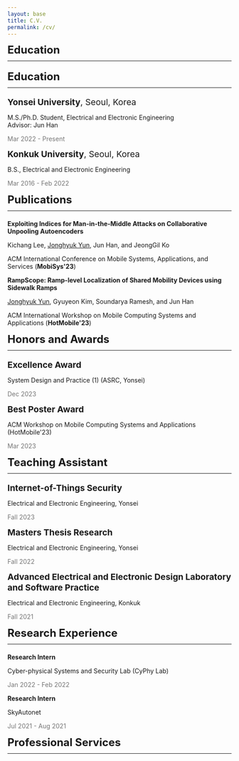 ```yaml
---
layout: base
title: C.V.
permalink: /cv/
---
```


<style>
  /* CSS for section titles */
  .section-title {
    font-size: 1.5rem;
    margin-bottom: 0; /* Remove the bottom margin for section titles */
  }

  /* CSS for sub-section titles */
  .sub-section-title {
    font-size: 1.2rem;
    margin-bottom: 0; /* Remove the bottom margin for sub-section titles */
  }

  /* CSS for horizontal rules to reduce the gap */
  hr {
    margin-top: 10px; /* Adjust this value as needed to reduce the gap */
    margin-bottom: 20px; /* Adjust this value as needed if you want to control the bottom gap */
  }

  /* CSS for section titles on smaller screens (e.g., mobile) */
  @media (max-width: 768px) {
    .section-title {
      font-size: 1.2rem;
    }

    .sub-section-title {
      font-size: 1rem;
    }
  }

  /* Styling for dates */
  .date {
    color: #777; /* Adjust the color for dates */
  }
</style>

<!-- Your HTML content starts here -->
<div class="section-title"><strong>Education</strong></div>
<hr>



<div class="section-title"><strong>Education</strong></div>
<hr>
<!-- Yonsei University -->
<div class="sub-section-title"><strong>Yonsei University</strong>, Seoul, Korea</div>
<p>M.S./Ph.D. Student, Electrical and Electronic Engineering<br>Advisor: Jun Han</p>
<p class="date">Mar 2022 - Present</p>

<!-- Konkuk University -->
<div class="sub-section-title"><strong>Konkuk University</strong>, Seoul, Korea</div>
<p>B.S., Electrical and Electronic Engineering</p>
<p class="date">Mar 2016 - Feb 2022</p>

<div class="section-title"><strong>Publications</strong></div>
<hr>

<!-- MobiSys'23 Demo -->
<p><strong>Exploiting Indices for Man-in-the-Middle Attacks on Collaborative Unpooling Autoencoders</strong></p>
<p>Kichang Lee, <u>Jonghyuk Yun</u>, Jun Han, and JeongGil Ko</p>
<p>ACM International Conference on Mobile Systems, Applications, and Services (<strong>MobiSys'23</strong>)</p>

<!-- HotMobile'23 -->
<p><strong>RampScope: Ramp-level Localization of Shared Mobility Devices using Sidewalk Ramps</strong></p>
<p><u>Jonghyuk Yun</u>, Gyuyeon Kim, Soundarya Ramesh, and Jun Han</p>
<p>ACM International Workshop on Mobile Computing Systems and Applications (<strong>HotMobile'23</strong>)</p>

<div class="section-title"><strong>Honors and Awards</strong></div>
<hr>

<div class="sub-section-title"><strong>Excellence Award</strong></div>
<p>System Design and Practice (1) (ASRC, Yonsei)</p>
<p class="date">Dec 2023</p>

<!-- Repeat for other awards, following the same structure -->
<div class="sub-section-title"><strong>Best Poster Award</strong></div>
<p>ACM Workshop on Mobile Computing Systems and Applications (HotMobile'23)</p>
<p class="date">Mar 2023</p>

<!-- Continue adding more entries here -->

<div class="section-title"><strong>Teaching Assistant</strong></div>
<hr>

<!-- Internet-of-Things Security -->
<div class="sub-section-title"><strong>Internet-of-Things Security</strong></div>
<p>Electrical and Electronic Engineering, Yonsei</p>
<p class="date">Fall 2023</p>

<!-- Masters Thesis Research -->
<div class="sub-section-title"><strong>Masters Thesis Research</strong></div>
<p>Electrical and Electronic Engineering, Yonsei</p>
<p class="date">Fall 2022</p>

<!-- Advanced Electrical and Electronic Design Laboratory and Software Practice -->
<div class="sub-section-title"><strong>Advanced Electrical and Electronic Design Laboratory and Software Practice</strong></div>
<p>Electrical and Electronic Engineering, Konkuk</p>
<p class="date">Fall 2021</p>

<div class="section-title"><strong>Research Experience</strong></div>
<hr>

<p><strong>Research Intern</strong></p>
<p>Cyber-physical Systems and Security Lab (CyPhy Lab)</p>
<p class="date">Jan 2022 - Feb 2022</p>

<p><strong>Research Intern</strong></p>
<p>SkyAutonet</p>
<p class="date">Jul 2021 - Aug 2021</p>

<div class="section-title"><strong>Professional Services</strong></div>
<hr>
